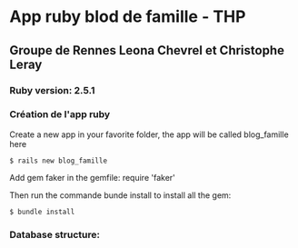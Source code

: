 <!DOCTYPE html>
<html>
<body>
  <h1>App ruby blod de famille - THP</h1>
    <h2>Groupe de Rennes Leona Chevrel et Christophe Leray </h2>
      <h3>Ruby version: 2.5.1</h3>
      <h3>Création de l'app ruby</h3>
      <p>Create a new app in your favorite folder, the app will be called blog_famille here</p>
        <code>$ rails new blog_famille</code>
        <p>Add gem faker in the gemfile: require 'faker'</p>
        <p>Then run the commande bunde install to install all the gem:</p> 
        <code>$ bundle install</code>
       </br>
      <div>
        <h3>Database structure: </h3>
        <img src="images/blog_famille_db>
      </div>
        <h3>Create a new model User to create table and class file</h3>
        <code>rails generate model User</code>
</body>
</html>


This README would normally document whatever steps are necessary to get the
application up and running.

Things you may want to cover:

* Ruby version

* System dependencies

* Configuration

* Database creation

* Database initialization

* How to run the test suite

* Services (job queues, cache servers, search engines, etc.)

* Deployment instructions

* ...
